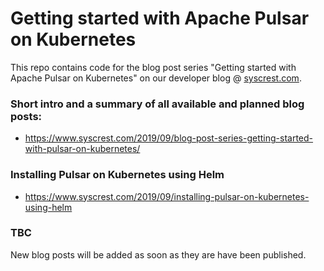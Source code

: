 # Getting started with Apache Pulsar on Kubernetes

This repo contains code for the blog post series "Getting started with Apache Pulsar on Kubernetes" on our developer blog @ [syscrest.com](http://www.syscrest.com).

### Short intro and a summary of all available and planned blog posts:
  * https://www.syscrest.com/2019/09/blog-post-series-getting-started-with-pulsar-on-kubernetes/


### Installing Pulsar on Kubernetes using Helm
  * https://www.syscrest.com/2019/09/installing-pulsar-on-kubernetes-using-helm

### TBC

New blog posts will be added as soon as they are have been published.